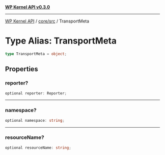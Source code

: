 [**WP Kernel API v0.3.0**](../../../README.md)

---

[WP Kernel API](../../../README.md) / [core/src](../README.md) / TransportMeta

# Type Alias: TransportMeta

```ts
type TransportMeta = object;
```

## Properties

### reporter?

```ts
optional reporter: Reporter;
```

---

### namespace?

```ts
optional namespace: string;
```

---

### resourceName?

```ts
optional resourceName: string;
```
